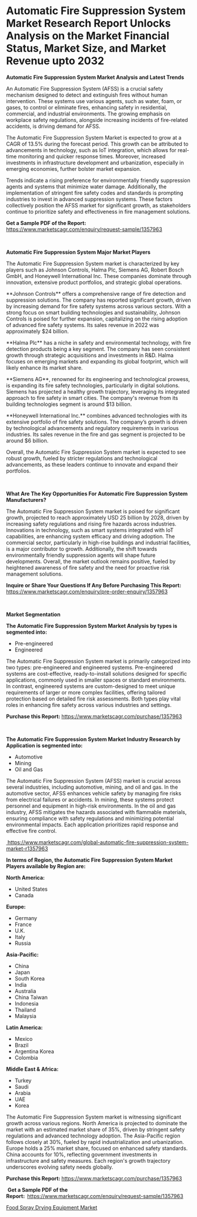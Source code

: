 <p><h1>Automatic Fire Suppression System Market Research Report Unlocks Analysis on the Market Financial Status, Market Size, and Market Revenue upto 2032</h1></p><p><strong>Automatic Fire Suppression System Market Analysis and Latest Trends</strong></p>
<p><p>An Automatic Fire Suppression System (AFSS) is a crucial safety mechanism designed to detect and extinguish fires without human intervention. These systems use various agents, such as water, foam, or gases, to control or eliminate fires, enhancing safety in residential, commercial, and industrial environments. The growing emphasis on workplace safety regulations, alongside increasing incidents of fire-related accidents, is driving demand for AFSS.</p><p>The Automatic Fire Suppression System Market is expected to grow at a CAGR of 13.5% during the forecast period. This growth can be attributed to advancements in technology, such as IoT integration, which allows for real-time monitoring and quicker response times. Moreover, increased investments in infrastructure development and urbanization, especially in emerging economies, further bolster market expansion. </p><p>Trends indicate a rising preference for environmentally friendly suppression agents and systems that minimize water damage. Additionally, the implementation of stringent fire safety codes and standards is prompting industries to invest in advanced suppression systems. These factors collectively position the AFSS market for significant growth, as stakeholders continue to prioritize safety and effectiveness in fire management solutions.</p></p>
<p><strong>Get a Sample PDF of the Report:&nbsp;</strong> <a href="https://www.marketscagr.com/enquiry/request-sample/1357963?utm_campaign=3271&utm_medium=2&utm_source=Github&utm_content=ia&utm_term=08042025&utm_id=automatic-fire-suppression-system">https://www.marketscagr.com/enquiry/request-sample/1357963</a></p>
<p>&nbsp;</p>
<p><strong>Automatic Fire Suppression System Major Market Players</strong></p>
<p><p>The Automatic Fire Suppression System market is characterized by key players such as Johnson Controls, Halma Plc, Siemens AG, Robert Bosch GmbH, and Honeywell International Inc. These companies dominate through innovation, extensive product portfolios, and strategic global operations.</p><p>**Johnson Controls** offers a comprehensive range of fire detection and suppression solutions. The company has reported significant growth, driven by increasing demand for fire safety systems across various sectors. With a strong focus on smart building technologies and sustainability, Johnson Controls is poised for further expansion, capitalizing on the rising adoption of advanced fire safety systems. Its sales revenue in 2022 was approximately $24 billion.</p><p>**Halma Plc** has a niche in safety and environmental technology, with fire detection products being a key segment. The company has seen consistent growth through strategic acquisitions and investments in R&D. Halma focuses on emerging markets and expanding its global footprint, which will likely enhance its market share. </p><p>**Siemens AG**, renowned for its engineering and technological prowess, is expanding its fire safety technologies, particularly in digital solutions. Siemens has projected a healthy growth trajectory, leveraging its integrated approach to fire safety in smart cities. The company's revenue from its building technologies segment is around $13 billion.</p><p>**Honeywell International Inc.** combines advanced technologies with its extensive portfolio of fire safety solutions. The company’s growth is driven by technological advancements and regulatory requirements in various industries. Its sales revenue in the fire and gas segment is projected to be around $6 billion.</p><p>Overall, the Automatic Fire Suppression System market is expected to see robust growth, fueled by stricter regulations and technological advancements, as these leaders continue to innovate and expand their portfolios.</p></p>
<p>&nbsp;</p>
<p><strong>What Are The Key Opportunities For Automatic Fire Suppression System Manufacturers?</strong></p>
<p><p>The Automatic Fire Suppression System market is poised for significant growth, projected to reach approximately USD 25 billion by 2028, driven by increasing safety regulations and rising fire hazards across industries. Innovations in technology, such as smart systems integrated with IoT capabilities, are enhancing system efficacy and driving adoption. The commercial sector, particularly in high-rise buildings and industrial facilities, is a major contributor to growth. Additionally, the shift towards environmentally friendly suppression agents will shape future developments. Overall, the market outlook remains positive, fueled by heightened awareness of fire safety and the need for proactive risk management solutions.</p></p>
<p><strong>Inquire or Share Your Questions If Any Before Purchasing This Report:</strong> <a href="https://www.marketscagr.com/enquiry/pre-order-enquiry/1357963?utm_campaign=3271&utm_medium=2&utm_source=Github&utm_content=ia&utm_term=08042025&utm_id=automatic-fire-suppression-system">https://www.marketscagr.com/enquiry/pre-order-enquiry/1357963</a></p>
<p>&nbsp;</p>
<p><strong>Market Segmentation</strong></p>
<p><strong>The Automatic Fire Suppression System Market Analysis by types is segmented into:</strong></p>
<p><ul><li>Pre-engineered</li><li>Engineered</li></ul></p>
<p><p>The Automatic Fire Suppression System market is primarily categorized into two types: pre-engineered and engineered systems. Pre-engineered systems are cost-effective, ready-to-install solutions designed for specific applications, commonly used in smaller spaces or standard environments. In contrast, engineered systems are custom-designed to meet unique requirements of larger or more complex facilities, offering tailored protection based on detailed fire risk assessments. Both types play vital roles in enhancing fire safety across various industries and settings.</p></p>
<p><strong>Purchase this Report:&nbsp;</strong><a href="https://www.marketscagr.com/purchase/1357963?utm_campaign=3271&utm_medium=2&utm_source=Github&utm_content=ia&utm_term=08042025&utm_id=automatic-fire-suppression-system">https://www.marketscagr.com/purchase/1357963</a></p>
<p>&nbsp;</p>
<p><strong>The Automatic Fire Suppression System Market Industry Research by Application is segmented into:</strong></p>
<p><ul><li>Automotive</li><li>Mining</li><li>Oil and Gas</li></ul></p>
<p><p>The Automatic Fire Suppression System (AFSS) market is crucial across several industries, including automotive, mining, and oil and gas. In the automotive sector, AFSS enhances vehicle safety by managing fire risks from electrical failures or accidents. In mining, these systems protect personnel and equipment in high-risk environments. In the oil and gas industry, AFSS mitigates the hazards associated with flammable materials, ensuring compliance with safety regulations and minimizing potential environmental impacts. Each application prioritizes rapid response and effective fire control.</p></p>
<p><a href="https://www.marketscagr.com/global-automatic-fire-suppression-system-market-r1357963?utm_campaign=3271&utm_medium=2&utm_source=Github&utm_content=ia&utm_term=08042025&utm_id=automatic-fire-suppression-system">&nbsp;https://www.marketscagr.com/global-automatic-fire-suppression-system-market-r1357963</a></p>
<p><strong>In terms of Region, the Automatic Fire Suppression System Market Players available by Region are:</strong></p>
<p>
    <p> <strong> North America: </strong>
        <ul>
            <li>United States</li>
            <li>Canada</li>
        </ul>
        </p> 
    <p> <strong> Europe: </strong>
        <ul>
            <li>Germany</li>
            <li>France</li>
            <li>U.K.</li>
            <li>Italy</li>
            <li>Russia</li>
        </ul>
        </p> 
    <p> <strong> Asia-Pacific: </strong>
        <ul>
            <li>China</li>
            <li>Japan</li>
            <li>South Korea</li>
            <li>India</li>
            <li>Australia</li>
            <li>China Taiwan</li>
            <li>Indonesia</li>
            <li>Thailand</li>
            <li>Malaysia</li>
        </ul>
        </p> 
    <p> <strong> Latin America: </strong>
        <ul>
            <li>Mexico</li>
            <li>Brazil</li>
            <li>Argentina Korea</li>
            <li>Colombia</li>
        </ul>
        </p> 
    <p> <strong> Middle East & Africa: </strong>
        <ul>
            <li>Turkey</li>
            <li>Saudi</li>
            <li>Arabia</li>
            <li>UAE</li>
            <li>Korea</li>
        </ul>
    </p>
    </p>
<p><p>The Automatic Fire Suppression System market is witnessing significant growth across various regions. North America is projected to dominate the market with an estimated market share of 35%, driven by stringent safety regulations and advanced technology adoption. The Asia-Pacific region follows closely at 30%, fueled by rapid industrialization and urbanization. Europe holds a 25% market share, focused on enhanced safety standards. China accounts for 10%, reflecting government investments in infrastructure and safety measures. Each region's growth trajectory underscores evolving safety needs globally.</p></p>
<p><strong>Purchase this Report: </strong><a href="https://www.marketscagr.com/purchase/1357963?utm_campaign=3271&utm_medium=2&utm_source=Github&utm_content=ia&utm_term=08042025&utm_id=automatic-fire-suppression-system">https://www.marketscagr.com/purchase/1357963</a></p>
<p>&nbsp;<strong>Get a Sample PDF of the Report:&nbsp;&nbsp;</strong><a href="https://www.marketscagr.com/enquiry/request-sample/1357963?utm_campaign=3271&utm_medium=2&utm_source=Github&utm_content=ia&utm_term=08042025&utm_id=automatic-fire-suppression-system">https://www.marketscagr.com/enquiry/request-sample/1357963</a></p>
<p><strong></strong></p>
<p><p><a href="https://github.com/doljanzwald/Market-Research-Report-List-1/blob/main/food-spray-drying-equipment-market.md?utm_campaign=3271&utm_medium=2&utm_source=Github&utm_content=ia&utm_term=08042025&utm_id=automatic-fire-suppression-system">Food Spray Drying Equipment Market</a></p></p>